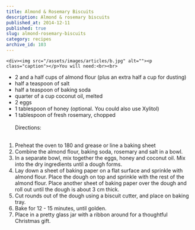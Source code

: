 ```yaml
---
title: Almond & Rosemary Biscuits
description: Almond & rosemary biscuits
published_at: 2014-12-11
published: true
slug: almond-rosemary-biscuits
category: recipes
archive_id: 103
---
```


    <div><img src="/assets/images/articles/b.jpg" alt=""><p class="caption"></p>You will need:<br><br>

- 2 and a half cups of almond flour (plus an extra half a cup for dusting)<br>
- half a teaspoon of salt<br>
- half a teaspoon of baking soda<br>
- quarter of a cup coconut oil, melted<br>
- 2 eggs<br>
- 1 tablespoon of honey (optional. You could also use Xylitol)<br>
- 1 tablespoon of fresh rosemary, chopped<br><br>
  Directions:<br><br>

1. Preheat the oven to 180 and grease or line a baking sheet<br>
2. Combine the almond flour, baking soda, rosemary and salt in a bowl.<br>
3. In a separate bowl, mix together the eggs, honey and coconut oil. Mix into the dry ingredients until a dough forms.<br>
4. Lay down a sheet of baking paper on a flat surface and sprinkle with almond flour. Place the dough on top and sprinkle with the rest of the almond flour. Place another sheet of baking paper over the dough and roll out until the dough is about 3 cm thick.<br>
5. Cut rounds out of the dough using a biscuit cutter, and place on baking tray.<br>
6. Bake for 12 - 15 minutes, until golden. <br>
7. Place in a pretty glass jar with a ribbon around for a thoughtful Christmas gift.</div>
